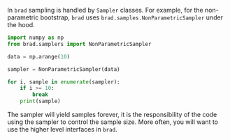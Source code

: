 In `brad` sampling is handled by `Sampler` classes. For example, for the
non-parametric bootstrap, `brad` uses `brad.samples.NonParametricSampler` under
the hood.

```python
import numpy as np
from brad.samplers import NonParametricSampler

data = np.arange(10)

sampler = NonParametricSampler(data)

for i, sample in enumerate(sampler):
    if i >= 10:
        break
    print(sample)
```

The sampler will yield samples forever, it is the responsibility of the code
using the sampler to control the sample size. More often, you will want to use the higher level interfaces in `brad`.
